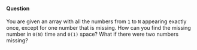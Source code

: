 #### Question

You are given an array with all the numbers from `1` to `N` appearing exactly once, except for one number that is missing. How can you find the missing number in `0(N)` time and `0(1)` space? What if there were two numbers missing?
